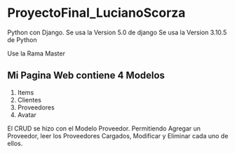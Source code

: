 # ProyectoFinal_LucianoScorza
Python con Django.
Se usa la Version 5.0 de django
Se usa la Version 3.10.5 de Python 

Use la Rama Master

## Mi Pagina Web contiene 4 Modelos

1. Items
2. Clientes
3. Proveedores
4. Avatar

El CRUD se hizo con el Modelo Proveedor. 
Permitiendo Agregar un Proveedor, leer los Proveedores Cargados, Modificar y Eliminar cada uno de ellos.

